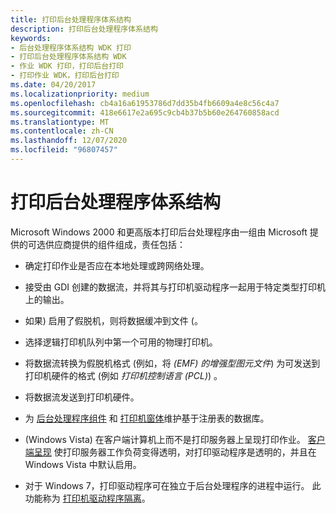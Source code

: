 ```yaml
---
title: 打印后台处理程序体系结构
description: 打印后台处理程序体系结构
keywords:
- 后台处理程序体系结构 WDK 打印
- 打印后台处理程序体系结构 WDK
- 作业 WDK 打印，打印后台打印
- 打印作业 WDK，打印后台打印
ms.date: 04/20/2017
ms.localizationpriority: medium
ms.openlocfilehash: cb4a16a61953786d7dd35b4fb6609a4e8c56c4a7
ms.sourcegitcommit: 418e6617e2a695c9cb4b37b5b60e264760858acd
ms.translationtype: MT
ms.contentlocale: zh-CN
ms.lasthandoff: 12/07/2020
ms.locfileid: "96807457"
---
```

# <a name="print-spooler-architecture"></a>打印后台处理程序体系结构





Microsoft Windows 2000 和更高版本打印后台处理程序由一组由 Microsoft 提供的可选供应商提供的组件组成，责任包括：

-   确定打印作业是否应在本地处理或跨网络处理。

-   接受由 GDI 创建的数据流，并将其与打印机驱动程序一起用于特定类型打印机上的输出。

-   如果) 启用了假脱机，则将数据缓冲到文件 (。

-   选择逻辑打印机队列中第一个可用的物理打印机。

-   将数据流转换为假脱机格式 (例如，将 *(EMF) 的增强型图元文件*) 为可发送到打印机硬件的格式 (例如 *打印机控制语言 (PCL)*) 。

-   将数据流发送到打印机硬件。

-   为 [后台处理程序组件](spooler-components.md) 和 [打印机窗体](printer-forms-support.md)维护基于注册表的数据库。

-    (Windows Vista) 在客户端计算机上而不是打印服务器上呈现打印作业。 [客户端呈现](client-side-rendering.md) 使打印服务器工作负荷变得透明，对打印驱动程序是透明的，并且在 Windows Vista 中默认启用。

-   对于 Windows 7，打印驱动程序可在独立于后台处理程序的进程中运行。 此功能称为 [打印机驱动程序隔离](printer-configuration.md)。

 

 





